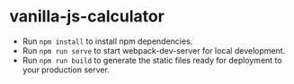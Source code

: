 # vanilla-js-calculator

* Run `npm install` to install npm dependencies.
* Run `npm run serve` to start webpack-dev-server for local development.
* Run `npm run build` to generate the static files ready for deployment to your production server.
